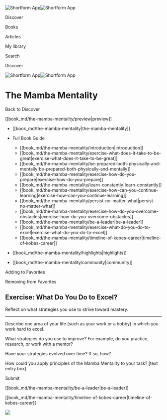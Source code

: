 ![Shortform App](/img/logo.36a2399e.svg)![Shortform App](/img/logo-dark.70c1b072.svg)

Discover

Books

Articles

My library

Search

Discover

![Shortform App](/img/logo.36a2399e.svg)![Shortform App](/img/logo-dark.70c1b072.svg)

# The Mamba Mentality

Back to Discover

[[book_md/the-mamba-mentality/preview|preview]]

  * [[book_md/the-mamba-mentality|the-mamba-mentality]]
  * Full Book Guide

    * [[book_md/the-mamba-mentality/introduction|introduction]]
    * [[book_md/the-mamba-mentality/exercise-what-does-it-take-to-be-great|exercise-what-does-it-take-to-be-great]]
    * [[book_md/the-mamba-mentality/be-prepared-both-physically-and-mentally|be-prepared-both-physically-and-mentally]]
    * [[book_md/the-mamba-mentality/exercise-how-do-you-prepare|exercise-how-do-you-prepare]]
    * [[book_md/the-mamba-mentality/learn-constantly|learn-constantly]]
    * [[book_md/the-mamba-mentality/exercise-how-can-you-continue-learning|exercise-how-can-you-continue-learning]]
    * [[book_md/the-mamba-mentality/persist-no-matter-what|persist-no-matter-what]]
    * [[book_md/the-mamba-mentality/exercise-how-do-you-overcome-obstacles|exercise-how-do-you-overcome-obstacles]]
    * [[book_md/the-mamba-mentality/be-a-leader|be-a-leader]]
    * [[book_md/the-mamba-mentality/exercise-what-do-you-do-to-excel|exercise-what-do-you-do-to-excel]]
    * [[book_md/the-mamba-mentality/timeline-of-kobes-career|timeline-of-kobes-career]]
  * [[book_md/the-mamba-mentality/highlights|highlights]]
  * [[book_md/the-mamba-mentality/community|community]]



Adding to Favorites 

Removing from Favorites 

## Exercise: What Do You Do to Excel?

Reflect on what strategies you use to strive toward mastery.

* * *

Describe one area of your life (such as your work or a hobby) in which you work hard to excel.

What strategies do you use to improve? For example, do you practice, research, or work with a mentor?

Have your strategies evolved over time? If so, how?

How could you apply principles of the Mamba Mentality to your task? [text entry box]

Submit 

[[book_md/the-mamba-mentality/be-a-leader|be-a-leader]]

[[book_md/the-mamba-mentality/timeline-of-kobes-career|timeline-of-kobes-career]]

![](https://bat.bing.com/action/0?ti=56018282&Ver=2&mid=a9c9c477-f2a4-4bd8-b825-0cd15171459b&sid=1711133063fa11eebdec89a8b8ae3bbc&vid=171147a063fa11eea7440fcfeb230d96&vids=0&msclkid=N&pi=0&lg=en-US&sw=800&sh=600&sc=24&nwd=1&tl=Shortform%20%7C%20Book&p=https%3A%2F%2Fwww.shortform.com%2Fapp%2Fbook%2Fthe-mamba-mentality%2Fexercise-what-do-you-do-to-excel&r=&lt=396&evt=pageLoad&sv=1&rn=508473)
